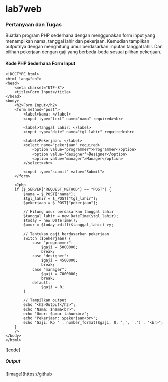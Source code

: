 # lab7web

### Pertanyaan dan Tugas

Buatlah program PHP sederhana dengan menggunakan form input yang menampilkan nama, tanggal lahir dan pekerjaan. Kemudian tampilkan outputnya dengan menghitung umur berdasarkan inputan tanggal lahir. Dan pilihan pekerjaan dengan gaji yang berbeda-beda sesuai pilihan pekerjaan.

#### Kode PHP Sederhana Form Input
```
<!DOCTYPE html>
<html lang="en">
<head>
    <meta charset="UTF-8">
    <title>Form Input</title>
</head>
<body>
    <h2>Form Input</h2>
    <form method="post">
        <label>Nama: </label>
        <input type="text" name="nama" required><br>

        <label>Tanggal Lahir: </label>
        <input type="date" name="tgl_lahir" required><br>

        <label>Pekerjaan: </label>
        <select name="pekerjaan" required>
            <option value="programmer">Programmer</option>
            <option value="designer">Designer</option>
            <option value="manager">Manager</option>
        </select><br>

        <input type="submit" value="Submit">
    </form>

    <?php
    if ($_SERVER["REQUEST_METHOD"] == "POST") {
        $nama = $_POST["nama"];
        $tgl_lahir = $_POST["tgl_lahir"];
        $pekerjaan = $_POST["pekerjaan"];

        // Hitung umur berdasarkan tanggal lahir
        $tanggal_lahir = new DateTime($tgl_lahir);
        $today = new DateTime();
        $umur = $today->diff($tanggal_lahir)->y;

        // Tentukan gaji berdasarkan pekerjaan
        switch ($pekerjaan) {
            case "programmer":
                $gaji = 5000000;
                break;
            case "designer":
                $gaji = 4500000;
                break;
            case "manager":
                $gaji = 7000000;
                break;
            default:
                $gaji = 0;
        }

        // Tampilkan output
        echo "<h2>Output</h2>";
        echo "Nama: $nama<br>";
        echo "Umur: $umur tahun<br>";
        echo "Pekerjaan: $pekerjaan<br>";
        echo "Gaji: Rp " . number_format($gaji, 0, ',', '.') . "<br>";
    }
    ?>
</body>
</html>
```
![code]

##### Output

![image](https://github

